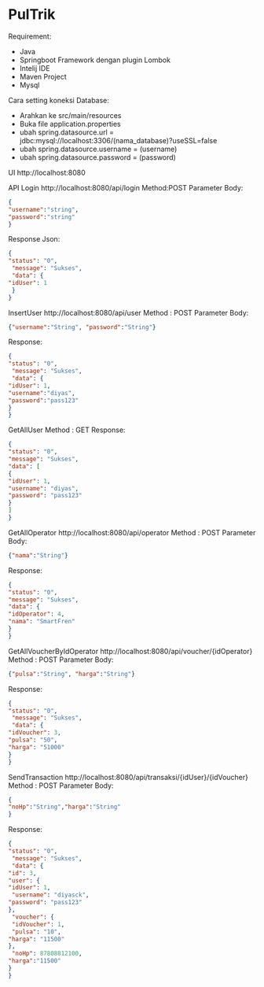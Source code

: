 # PulTrik

Requirement:
- Java
- Springboot Framework dengan plugin Lombok
- Intelij IDE
- Maven Project
- Mysql

Cara setting koneksi Database:
- Arahkan ke src/main/resources
- Buka file application.properties
- ubah spring.datasource.url = jdbc:mysql://localhost:3306/(nama_database)?useSSL=false
- ubah spring.datasource.username = (username)
- ubah spring.datasource.password = (password)

UI
http://localhost:8080

API
Login
http://localhost:8080/api/login
Method:POST
Parameter Body:
```json
{
"username":"string",
"password":"string"
}
```
Response Json:
```json
{
"status": "0",
 "message": "Sukses",
 "data": {
"idUser": 1
 }
}
```

InsertUser
http://localhost:8080/api/user
Method : POST
Parameter Body:
```json
{"username":"String", "password":"String"}
```
Response:
```json
{
"status": "0",
 "message": "Sukses",
 "data": {
"idUser": 1,
"username":"diyas",
"password":"pass123"
}
}
```

GetAllUser
Method : GET
Response:
```json
{
"status": "0",
"message": "Sukses",
"data": [
{
"idUser": 1,
"username": "diyas",
"password": "pass123"
}
]
}
```

GetAllOperator
http://localhost:8080/api/operator
Method : POST
Parameter Body:
```json
{"nama":"String"}
```
Response:
```json
{
"status": "0",
"message": "Sukses",
"data": {
"idOperator": 4,
"nama": "SmartFren"
}
}
```

GetAllVoucherByIdOperator
http://localhost:8080/api/voucher/{idOperator}
Method : POST
Parameter Body:
```json
{"pulsa":"String", "harga":"String"}
```
Response:
```json
{
"status": "0",
 "message": "Sukses",
 "data": {
"idVoucher": 3,
"pulsa": "50",
"harga": "51000"
}
}
```

SendTransaction
http://localhost:8080/api/transaksi/{idUser}/{idVoucher}
Method : POST
Parameter Body:
```json
{
"noHp":"String","harga":"String"
}
```
Response:
```json
{
"status": "0",
 "message": "Sukses",
 "data": {
"id": 3,
"user": {
"idUser": 1,
 "username": "diyasck",
"password": "pass123"
},
 "voucher": {
 "idVoucher": 1,
 "pulsa": "10",
"harga": "11500"
},
 "noHp": 87808812100,
"harga":"11500"
}
}
```
